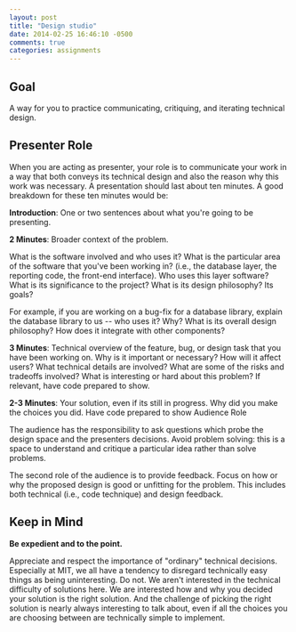 ```yaml
---
layout: post
title: "Design studio"
date: 2014-02-25 16:46:10 -0500
comments: true
categories: assignments
---
```


## Goal

A way for you to practice communicating, critiquing, and iterating technical design.

## Presenter Role

When you are acting as presenter, your role is to communicate your work in a way
that both conveys its technical design and also the reason why this work was
necessary. A presentation should last about ten minutes. A good breakdown for
these ten minutes would be:

**Introduction**: One or two sentences about what you're going to be presenting.

**2 Minutes**: Broader context of the problem.

What is the software involved and who uses it?
What is the particular area of the software that you've been working in? (i.e.,
the database layer, the reporting code, the front-end interface). Who uses this
layer software? What is its significance to the project? What is its design
philosophy? Its goals?

For example, if you are working on a bug-fix for a database library, explain the
database library to us -- who uses it? Why? What is its overall design
philosophy? How does it integrate with other components?

**3 Minutes**: Technical overview of the feature, bug, or design task that you have
been working on. Why is it important or necessary? How will it affect users?
What technical details are involved? What are some of the risks and tradeoffs
involved? What is interesting or hard about this problem? If relevant, have code
prepared to show.

**2-3 Minutes**: Your solution, even if its still in progress. Why did you make the
choices you did. Have code prepared to show
Audience Role

The audience has the responsibility to ask questions which probe the design
space and the presenters decisions. Avoid problem solving: this is a space to
understand and critique a particular idea rather than solve problems.

The second role of the audience is to provide feedback. Focus on how or why the
proposed design is good or unfitting for the problem. This includes both
technical (i.e., code technique) and design feedback.

## Keep in Mind

**Be expedient and to the point.**

Appreciate and respect the importance of "ordinary" technical decisions.
Especially at MIT, we all have a tendency to disregard technically easy things
as being uninteresting. Do not. We aren't interested in the technical difficulty
of solutions here. We are interested how and why you decided your solution is
the right solution. And the challenge of picking the right solution is nearly
always interesting to talk about, even if all the choices you are choosing
between are technically simple to implement.
